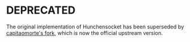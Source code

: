 DEPRECATED
==========
The original implementation of Hunchensocket has been superseded by
[capitaomorte's fork](https://github.com/capitaomorte/hunchensocket), which is
now the official upstream version.
